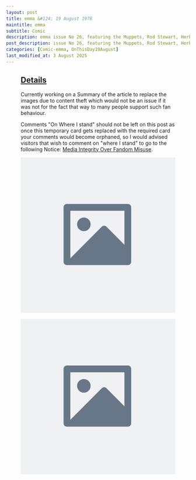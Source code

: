 ```yaml
---
layout: post
title: emma &#124; 19 August 1978
maintitle: emma
subtitle: Comic
description: emma issue No 26, featuring the Muppets, Rod Stewart, Herbie and Lena Zavaroni.
post_description: issue No 26, featuring the Muppets, Rod Stewart, Herbie and Lena Zavaroni.
categories: [Comic-emma, OnThisDay19August]
last_modified_at: 3 August 2025
---
```


<figure class="fig3">
<div class="CardLayout">
<div class="CardItem"><h2 id="infobox1" class="infobox"><a href="#infobox1">Details</a></h2>
<div class="CardItem split">
<p>Currently working on a Summary of the article  to replace the images due to content theft which would not be an issue if it was not for the fact that way to many people support such fan behaviour.</p>
<p>Comments "On Where I stand" should not be left on this post as once this temporary card gets replaced with the required card your comments would become orphaned, so I would advised visitors that wish to comment on "where I stand" to go to the following Notice: <a href="/2025-07-28-announcement/#infobox1">Media Integrity Over Fandom Misuse</a>.</p>
</div></div></div>
</figure>

<figure class="fig1">
<div class="CardLayout">
<div class="CardItem">
<img src="/landscape-placeholder.svg" class="full-width"/>
</div></div>
</figure>

<figure class="fig2">
<div class="CardLayout">
<div class="CardItem">
<img src="/landscape-placeholder.svg" class="full-width"/>
</div></div>
</figure>

